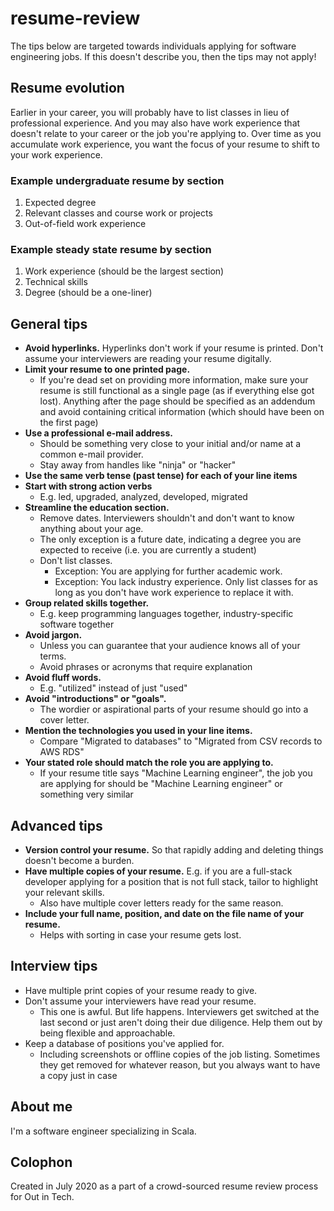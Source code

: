 # resume-review

The tips below are targeted towards individuals applying for software engineering jobs. If this doesn't describe you, then the tips may not apply!

## Resume evolution

Earlier in your career, you will probably have to list classes in lieu of professional experience. And you may also have work experience that doesn't relate to your career or the job you're applying to. Over time as you accumulate work experience, you want the focus of your resume to shift to your work experience.

### Example undergraduate resume by section

1. Expected degree
1. Relevant classes and course work or projects
1. Out-of-field work experience

### Example steady state resume by section

1. Work experience (should be the largest section)
1. Technical skills
1. Degree (should be a one-liner)

## General tips

- **Avoid hyperlinks.** Hyperlinks don't work if your resume is printed. Don't assume your interviewers are reading your resume digitally.
- **Limit your resume to one printed page.**
  - If you're dead set on providing more information, make sure your resume is still functional as a single page (as if everything else got lost). Anything after the page should be specified as an addendum and avoid containing critical information (which should have been on the first page)
- **Use a professional e-mail address.**
  - Should be something very close to your initial and/or name at a common e-mail provider.
  - Stay away from handles like "ninja" or "hacker"
- **Use the same verb tense (past tense) for each of your line items**
- **Start with strong action verbs**
  - E.g. led, upgraded, analyzed, developed, migrated
- **Streamline the education section.**
  - Remove dates. Interviewers shouldn't and don't want to know anything about your age.
  - The only exception is a future date, indicating a degree you are expected to receive (i.e. you are currently a student)
  - Don't list classes.
    - Exception: You are applying for further academic work.
    - Exception: You lack industry experience. Only list classes for as long as you don't have work experience to replace it with.
- **Group related skills together.**
  - E.g. keep programming languages together, industry-specific software together
- **Avoid jargon.**
  - Unless you can guarantee that your audience knows all of your terms.
  - Avoid phrases or acronyms that require explanation
- **Avoid fluff words.**
  - E.g. "utilized" instead of just "used"
- **Avoid "introductions" or "goals".**
  - The wordier or aspirational parts of your resume should go into a cover letter.
- **Mention the technologies you used in your line items.**
  - Compare "Migrated to databases" to "Migrated from CSV records to AWS RDS"
- **Your stated role should match the role you are applying to.**
  - If your resume title says "Machine Learning engineer", the job you are applying for should be "Machine Learning engineer" or something very similar
  
## Advanced tips

- **Version control your resume.** So that rapidly adding and deleting things doesn't become a burden.
- **Have multiple copies of your resume.** E.g. if you are a full-stack developer applying for a position that is not full stack, tailor to highlight your relevant skills.
  - Also have multiple cover letters ready for the same reason.
- **Include your full name, position, and date on the file name of your resume.**
  - Helps with sorting in case your resume gets lost.
  
## Interview tips

- Have multiple print copies of your resume ready to give.
- Don't assume your interviewers have read your resume.
  - This one is awful. But life happens. Interviewers get switched at the last second or just aren't doing their due diligence. Help them out by being flexible and approachable.
- Keep a database of positions you've applied for.
  - Including screenshots or offline copies of the job listing. Sometimes they get removed for whatever reason, but you always want to have a copy just in case 

## About me

I'm a software engineer specializing in Scala.

## Colophon

Created in July 2020 as a part of a crowd-sourced resume review process for Out in Tech.
